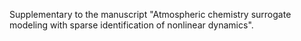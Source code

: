 Supplementary to the manuscript "Atmospheric chemistry surrogate modeling with sparse identification of nonlinear dynamics".
